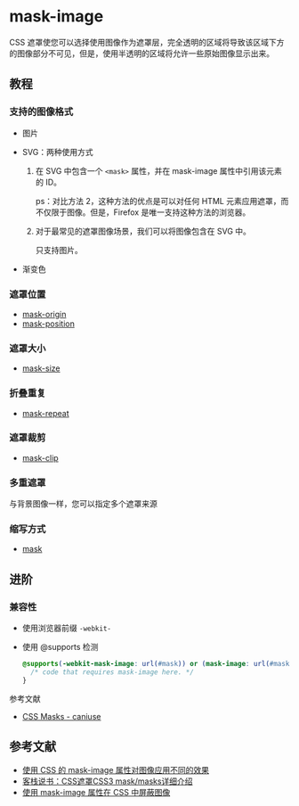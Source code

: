 # mask-image

CSS 遮罩使您可以选择使用图像作为遮罩层，完全透明的区域将导致该区域下方的图像部分不可见，但是，使用半透明的区域将允许一些原始图像显示出来。

## 教程

### 支持的图像格式

- 图片
- SVG：两种使用方式

    1. 在 SVG 中包含一个 `<mask>` 属性，并在 mask-image 属性中引用该元素的 ID。

        ps：对比方法 2，这种方法的优点是可以对任何 HTML 元素应用遮罩，而不仅限于图像。但是，Firefox 是唯一支持这种方法的浏览器。

    2. 对于最常见的遮罩图像场景，我们可以将图像包含在 SVG 中。

        只支持图片。

- 渐变色

### 遮罩位置

- [mask-origin](https://developer.mozilla.org/en-US/docs/Web/CSS/mask-origin)
- [mask-position](https://developer.mozilla.org/en-US/docs/Web/CSS/mask-position)

### 遮罩大小

- [mask-size](https://developer.mozilla.org/en-US/docs/Web/CSS/mask-size)

### 折叠重复

- [mask-repeat](https://developer.mozilla.org/en-US/docs/Web/CSS/mask-repeat)

### 遮罩裁剪

- [mask-clip](https://developer.mozilla.org/en-US/docs/Web/CSS/mask-clip)

### 多重遮罩

与背景图像一样，您可以指定多个遮罩来源

### 缩写方式

- [mask](https://developer.mozilla.org/en-US/docs/Web/CSS/mask)

## 进阶

### 兼容性

- 使用浏览器前缀 `-webkit-`
- 使用 @supports 检测

    ```css
    @supports(-webkit-mask-image: url(#mask)) or (mask-image: url(#mask)) {
      /* code that requires mask-image here. */
    }
    ```

参考文献

- [CSS Masks - caniuse](https://caniuse.com/css-masks)

## 参考文献

- [使用 CSS 的 mask-image 属性对图像应用不同的效果](https://web.dev/i18n/zh/css-masking/)
- [客栈说书：CSS遮罩CSS3 mask/masks详细介绍](https://www.zhangxinxu.com/wordpress/2017/11/css-css3-mask-masks/)
- [使用 mask-image 属性在 CSS 中屏蔽图像](https://www.gingerdoc.com/tutorials/css-masking-with-mask-image)
